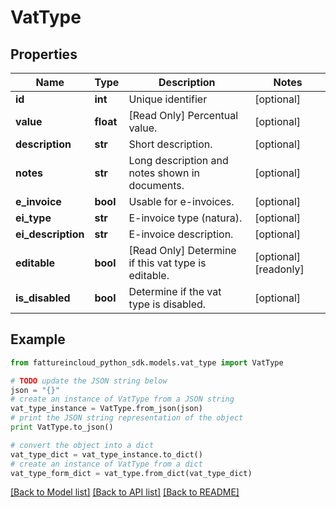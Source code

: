 # VatType



## Properties
Name | Type | Description | Notes
------------ | ------------- | ------------- | -------------
**id** | **int** | Unique identifier | [optional] 
**value** | **float** | [Read Only] Percentual value. | [optional] 
**description** | **str** | Short description. | [optional] 
**notes** | **str** | Long description and notes shown in documents. | [optional] 
**e_invoice** | **bool** | Usable for e-invoices. | [optional] 
**ei_type** | **str** | E-invoice type (natura). | [optional] 
**ei_description** | **str** | E-invoice description. | [optional] 
**editable** | **bool** | [Read Only] Determine if this vat type is editable. | [optional] [readonly] 
**is_disabled** | **bool** | Determine if the vat type is disabled. | [optional] 

## Example

```python
from fattureincloud_python_sdk.models.vat_type import VatType

# TODO update the JSON string below
json = "{}"
# create an instance of VatType from a JSON string
vat_type_instance = VatType.from_json(json)
# print the JSON string representation of the object
print VatType.to_json()

# convert the object into a dict
vat_type_dict = vat_type_instance.to_dict()
# create an instance of VatType from a dict
vat_type_form_dict = vat_type.from_dict(vat_type_dict)
```
[[Back to Model list]](../README.md#documentation-for-models) [[Back to API list]](../README.md#documentation-for-api-endpoints) [[Back to README]](../README.md)


